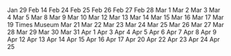 Jan 29
Feb 14
Feb 24
Feb 25
Feb 26
Feb 27
Feb 28
Mar 1
Mar 2
Mar 3
Mar 4
Mar 5
Mar 8
Mar 9
Mar 10
Mar 12
Mar 13
Mar 14
Mar 15
Mar 16
Mar 17
Mar 19
Times Museum
Mar 21
Mar 22
Mar 23
Mar 24
Mar 25
Mar 26
Mar 27
Mar 28
Mar 29
Mar 30
Mar 31
Apr 1
Apr 3
Apr 4
Apr 5
Apr 6
Apr 7
Apr 8
Apr 9
Apr 12
Apr 13
Apr 14
Apr 15
Apr 16
Apr 17
Apr 20
Apr 22
Apr 23
Apr 24
Apr 25
